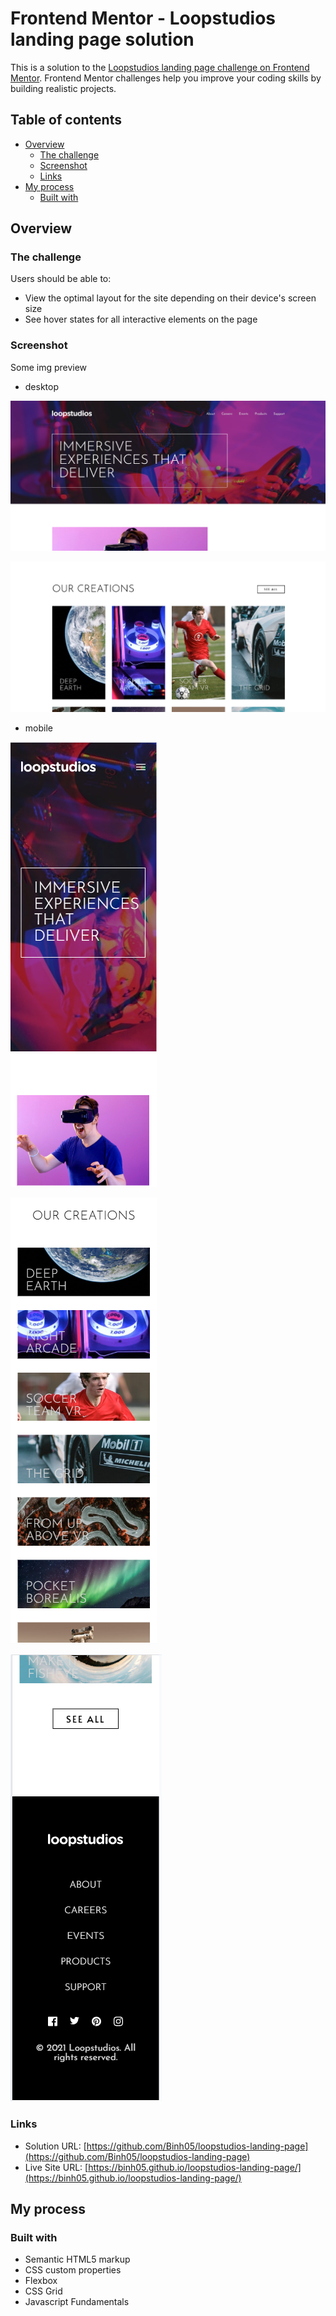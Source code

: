# Frontend Mentor - Loopstudios landing page solution

This is a solution to the [Loopstudios landing page challenge on Frontend Mentor](https://www.frontendmentor.io/challenges/loopstudios-landing-page-N88J5Onjw). Frontend Mentor challenges help you improve your coding skills by building realistic projects. 

## Table of contents

- [Overview](#overview)
  - [The challenge](#the-challenge)
  - [Screenshot](#screenshot)
  - [Links](#links)
- [My process](#my-process)
  - [Built with](#built-with)

## Overview

### The challenge

Users should be able to:

- View the optimal layout for the site depending on their device's screen size
- See hover states for all interactive elements on the page

### Screenshot

Some img preview

- desktop

![](./preview/desktop1.png)

![](./preview/desktop2.png)

- mobile

![](./preview/mobile1.png)

![](./preview/mobile2.png)

![](./preview/mobile3.png)

### Links

- Solution URL: [https://github.com/Binh05/loopstudios-landing-page](https://github.com/Binh05/loopstudios-landing-page)
- Live Site URL: [https://binh05.github.io/loopstudios-landing-page/](https://binh05.github.io/loopstudios-landing-page/)

## My process

### Built with

- Semantic HTML5 markup
- CSS custom properties
- Flexbox
- CSS Grid
- Javascript Fundamentals